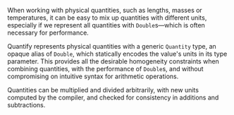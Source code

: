 When working with physical quantities, such as lengths, masses or temperatures,
it can be easy to mix up quantities with different units, especially if we
represent all quantities with `Double`s—which is often necessary for
performance.

Quantify represents physical quantities with a generic `Quantity` type, an
opaque alias of `Double`, which statically encodes the value's units in its
type parameter. This provides all the desirable homogeneity constraints when
combining quantities, with the performance of `Double`s, and without
compromising on intuitive syntax for arithmetic operations.

Quantities can be multiplied and divided arbitrarily, with new units computed
by the compiler, and checked for consistency in additions and subtractions.

